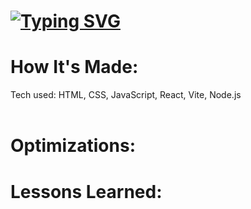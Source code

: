 
<div id="header" >
 <h1  class="heading-element" dir="auto"</h1>
<a href="https://git.io/typing-svg"><img src="https://readme-typing-svg.herokuapp.com?font=Fira+Code&weight=800&size=30&duration=4000&pause=1000&color=34F700&center=true&vCenter=true&width=438&lines=%F0%9F%9A%A7Under+Constructing%F0%9F%9A%A7" alt="Typing SVG" /></a>

</div>

<div id="header" >
 <h1 class="heading-element" dir="auto">How It's Made:</h1>
 Tech used: HTML, CSS, JavaScript, React, Vite, Node.js <br/><br/>
</div>

<div id="header" >
 <h1 class="heading-element" dir="auto">Optimizations:</h1>
 
</div>

<div id="header">
 <h1 class="heading-element" dir="auto">Lessons Learned:</h1>

</div>
